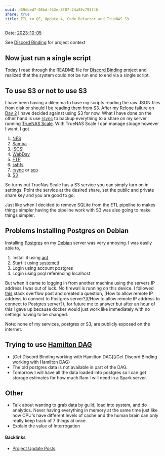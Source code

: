 ```yaml
---
uuid: d59dbed7-08bd-462e-8f87-24a80c791f46
share: true
title: ETL to QE, Update 4, Code Refactor and TrueNAS S3
---
```

Date: [2023-10-05](/2023-10-05)

See [Discord Binding](/1c376bfd-75ef-4c0d-9e23-3680653de55f) for project context
## Now just run a single script

Today I read through the README file for [Discord Binding](/1c376bfd-75ef-4c0d-9e23-3680653de55f) project and realized that the system could not be run end to end via a single script. 
## To use S3 or not to use S3

I have been having a dilemma to have my scripts reading the raw JSON files from disk or should I be reading them from S3. After my [Rclone](/253c9f0b-fdaf-41e4-ae0b-584e2bc15cee) failure on [Day 2](/01d14af7-0d89-4c3a-90a8-12696e01e036) I have decided against using S3 for now. What I have done on the other hand is use [rsync](/83b61328-cd0a-426a-bded-e3897e67204b) to backup everything to a share on my server running [TrueNAS Scale](/1fc6c96f-fcb0-40d9-9b57-0645b09dbc92). With TrueNAS Scale I can manage stoage however I want, I got 

1. [NFS](/67d75bf6-213c-4956-a3fe-0a110c13f132)
2. [Samba](/9c9e0876-4016-4731-a868-8c98e67310c6)
4. [iSCSI](/iSCSI)
5. [WebDav](/WebDav)
6. [FTP](/FTP)
7. [sshfs](/acf83ac3-5b3b-4711-94a6-90249425fdf4)
8. [rsync](/83b61328-cd0a-426a-bded-e3897e67204b) or [scp](/95055af0-ca99-48e4-9c4d-b87107a0d55f)
9. [S3](/cc64a399-1cbe-44ee-ab4a-f36343a593ff)

So turns out TrueNas Scale has a S3 service you can simply turn on in settings. Point the service at the desired share, set the public and private share key and you are good to go.

Just like when I decided to remove SQLite from the ETL pipeline to makes things simpler having the pipeline work with S3 was also going to make things simpler.

## Problems installing Postgres on Debian

Installing [Postgres](/5d70cd64-3134-4b62-8879-12f1f8bb4afe) on my [Debian](/e5892695-48a8-4b08-b405-d70790407a4a) server was very annoying. I was easily able to,

1. Install it using [apt](/46bf620d-4d5f-45ba-b5b4-c3142845fb68)
2. Start it using [systemctl](/systemctl)
3. Login using account postgres
4. Login using psql referencing localhost

But when it came to logging in from another machine using the servers IP address I was out of luck. No firewall is running on this device. I followed [this](https://stackoverflow.com/questions/3278379/how-to-configure-postgresql-to-accept-all-incoming-connections) stack overflow post and created a question, 
[How to allow remote IP address to connect to Postgres server?](/How to allow remote IP address to connect to Postgres server?), for future me to answer but after an hour of this I gave up because docker would just work like immediately with no settings having to be changed. 

Note: none of my services, postgres or S3, are publicly exposed on the internet.

## Trying to use [Hamilton DAG](/a83ae1cd-71ba-4fe6-846f-2c169a802b9a)

* [Get Discord Binding working with Hamilton DAG](/Get Discord Binding working with Hamilton DAG)
* The old postgres data is not available in part of the DAG.
* Tomorrow I will have all the data loaded into postgres so I can get storage estimates for how much Ram I will need in a Spark server.

## Other

* Talk about wanting to grab data by guild, load into system, and do analytics. Never having everything in memory at the same time just like how CPU's have different levels of cache and the human brain can only really keep track of 7 things at once.
* Explain the value of Interrogation

#### Backlinks

* [Project Update Posts](/4c45797f-8d43-4277-a5c1-de8df9aa7876)